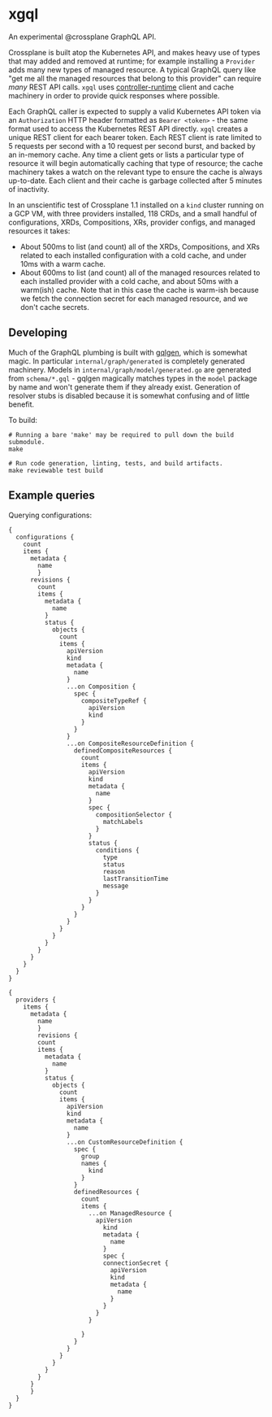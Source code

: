 # xgql
An experimental @crossplane GraphQL API.

Crossplane is built atop the Kubernetes API, and makes heavy use of types that
may added and removed at runtime; for example installing a `Provider` adds many
new types of managed resource. A typical GraphQL query like "get me all the
managed resources that belong to this provider" can require _many_ REST API
calls. `xgql` uses [controller-runtime] client and cache machinery in order to
provide quick responses where possible.

Each GraphQL caller is expected to supply a valid Kubernetes API token via an
`Authorization` HTTP header formatted as `Bearer <token>` - the same format used
to access the Kubernetes REST API directly. `xgql` creates a unique REST client 
for each bearer token. Each REST client is rate limited to 5 requests per second
with a 10 request per second burst, and backed by an in-memory cache. Any time a
client gets or lists a particular type of resource it will begin automatically
caching that type of resource; the cache machinery takes a watch on the relevant
type to ensure the cache is always up-to-date. Each client and their cache is
garbage collected after 5 minutes of inactivity.

In an unscientific test of Crossplane 1.1 installed on a `kind` cluster running
on a GCP VM, with three providers installed, 118 CRDs, and a small handful of
configurations, XRDs, Compositions, XRs, provider configs, and managed resources
it takes:

* About 500ms to list (and count) all of the XRDs, Compositions, and XRs related
  to each installed configuration with a cold cache, and under 10ms with a warm
  cache.
* About 600ms to list (and count) all of the managed resources related to each
  installed provider with a cold cache, and about 50ms with a warm(ish) cache.
  Note that in this case the cache is warm-ish because we fetch the connection
  secret for each managed resource, and we don't cache secrets.

## Developing

Much of the GraphQL plumbing is built with [gqlgen], which is somewhat magic. In
particular `internal/graph/generated` is completely generated machinery. Models
in `internal/graph/model/generated.go` are generated from `schema/*.gql` -
gqlgen magically matches types in the `model` package by name and won't generate
them if they already exist. Generation of resolver stubs is disabled because it
is somewhat confusing and of little benefit.

To build:
```console
# Running a bare 'make' may be required to pull down the build submodule.
make

# Run code generation, linting, tests, and build artifacts.
make reviewable test build
```

## Example queries
Querying configurations:

```gql
{
  configurations {
    count
    items {
      metadata {
        name
        }
      revisions {
        count
        items {
          metadata {
            name
          }
          status {
            objects {
              count
              items {
                apiVersion
                kind
                metadata {
                  name
                }
                ...on Composition {
                  spec {
                    compositeTypeRef {
                      apiVersion
                      kind
                    }
                  }
                }
                ...on CompositeResourceDefinition {
                  definedCompositeResources {
                    count
                    items {
                      apiVersion
                      kind
                      metadata {
                        name
                      }
                      spec {
                        compositionSelector {
                          matchLabels
                        }
                      }
                      status {
                        conditions {
                          type
                          status
                          reason
                          lastTransitionTime
                          message
                        }
                      }
                    }
                  }
                }
              }
            }
          }
        }
      }
    }
  }
}
```

```gql
{
  providers {
    items {
      metadata {
        name
        }
        revisions {
        count
        items {
          metadata {
            name
          }
          status {
            objects {
              count
              items {
                apiVersion
                kind
                metadata {
                  name
                }
                ...on CustomResourceDefinition {
                  spec {
                    group
                    names {
                      kind
                    }
                  }
                  definedResources {
                    count
                    items {
                      ...on ManagedResource {
                        apiVersion
                          kind
                          metadata {
                            name
                          }
                          spec {
                          connectionSecret {
                            apiVersion
                            kind
                            metadata {
                              name
                            }
                          }
                        }         
                      }

                    }
                  }
                }
              }
            }
          }
        }
      }
      }
  }
}
```



[controller-runtime]: https://github.com/kubernetes-sigs/controller-runtime
[gqlgen]: https://github.com/99designs/gqlgen
